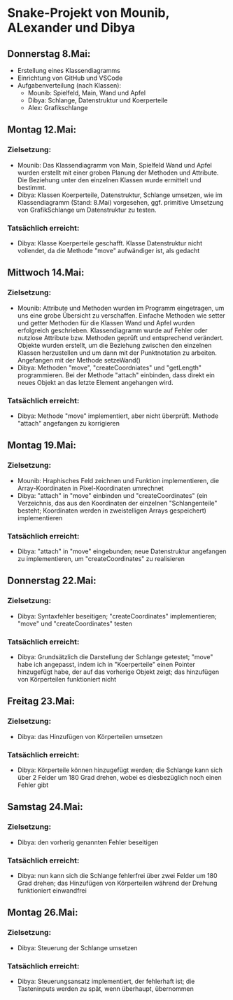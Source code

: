 # Snake-Projekt von Mounib, ALexander und Dibya
## Donnerstag 8.Mai:
* Erstellung eines Klassendiagramms
* Einrichtung von GitHub und VSCode
* Aufgabenverteilung (nach Klassen): 
   - Mounib: Spielfeld, Main, Wand und Apfel
   - Dibya: Schlange, Datenstruktur und Koerperteile
   - Alex: Grafikschlange   
## Montag 12.Mai:
### Zielsetzung:
   - Mounib: Das Klassendiagramm von Main, Spielfeld Wand und Apfel wurden erstellt mit einer groben Planung der Methoden und Attribute. Die Beziehung 
   unter den einzelnen Klassen wurde ermittelt und bestimmt. 
   - Dibya: Klassen Koerperteile, Datenstruktur, Schlange umsetzen, wie im Klassendiagramm (Stand: 8.Mai) vorgesehen, ggf. primitive Umsetzung von GrafikSchlange um Datenstruktur zu testen.
### Tatsächlich erreicht:
   - Dibya: Klasse Koerperteile geschafft. Klasse Datenstruktur nicht vollendet, da die Methode "move" aufwändiger ist, als gedacht
## Mittwoch 14.Mai:
### Zielsetzung:
   - Mounib: Attribute und Methoden wurden im Programm eingetragen, um uns eine grobe Übersicht zu verschaffen. Einfache Methoden wie setter und getter Methoden für die Klassen Wand und Apfel wurden erfolgreich geschrieben. Klassendiagramm wurde auf Fehler oder nutzlose Attribute bzw. Methoden geprüft und entsprechend verändert.
   Objekte wurden erstellt, um die Beziehung zwischen den einzelnen Klassen herzustellen und um dann mit der Punktnotation zu arbeiten. 
   Angefangen mit der Methode setzeWand()
   - Dibya: Methoden "move", "createCoordniates" und "getLength" programmieren. Bei der Methode "attach" einbinden, dass direkt ein neues Objekt an das letzte Element angehangen wird.
### Tatsächlich erreicht:
   - Dibya: Methode "move" implementiert, aber nicht überprüft. Methode "attach" angefangen zu korrigieren
## Montag 19.Mai:
### Zielsetzung:
   - Mounib: Hraphisches Feld zeichnen und Funktion implementieren, die Array-Koordinaten in Pixel-Koordinaten umrechnet
   - Dibya: "attach" in "move" einbinden und "createCoordinates" (ein Verzeichnis, das aus den Koordinaten der einzelnen "Schlangenteile" besteht; Koordinaten werden in zweistelligen Arrays gespeichert) implementieren
### Tatsächlich erreicht:
   - Dibya: "attach" in "move" eingebunden; neue Datenstruktur angefangen zu implementieren, um "createCoordinates" zu realisieren
## Donnerstag 22.Mai:
### Zielsetzung:
   - Dibya: Syntaxfehler beseitigen; "createCoordinates" implementieren; "move" und "createCoordinates" testen 
### Tatsächlich erreicht:
   - Dibya: Grundsätzlich die Darstellung der Schlange getestet; "move" habe ich angepasst, indem ich in "Koerperteile" einen Pointer hinzugefügt habe, der auf das vorherige Objekt zeigt; das hinzufügen von Körperteilen funktioniert nicht
## Freitag 23.Mai:
### Zielsetzung:
   - Dibya: das Hinzufügen von Körperteilen umsetzen
### Tatsächlich erreicht:
   - Dibya: Körperteile können hinzugefügt werden; die Schlange kann sich über 2 Felder um 180 Grad drehen, wobei es diesbezüglich noch einen Fehler gibt
## Samstag 24.Mai:
### Zielsetzung:
   - Dibya: den vorherig genannten Fehler beseitigen
### Tatsächlich erreicht:
   - Dibya: nun kann sich die Schlange fehlerfrei über zwei Felder um 180 Grad drehen; das Hinzufügen von Körperteilen während der Drehung funktioniert einwandfrei
## Montag 26.Mai:
### Zielsetzung:
   - Dibya: Steuerung der Schlange umsetzen
### Tatsächlich erreicht:
   - Dibya: Steuerungsansatz implementiert, der fehlerhaft ist; die Tasteninputs werden zu spät, wenn überhaupt, übernommen